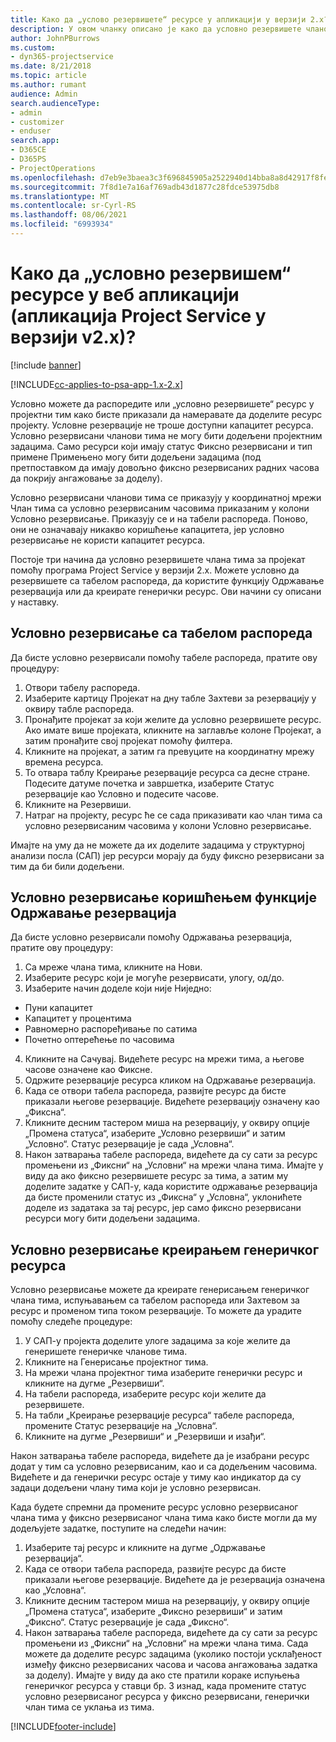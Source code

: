 ```yaml
---
title: Како да „услово резервишете“ ресурсе у апликацији у верзији 2.x?
description: У овом чланку описано је како да условно резервишете чланове пројектног тима уз помоћ програма Project Service.
author: JohnPBurrows
ms.custom:
- dyn365-projectservice
ms.date: 8/21/2018
ms.topic: article
ms.author: rumant
audience: Admin
search.audienceType:
- admin
- customizer
- enduser
search.app:
- D365CE
- D365PS
- ProjectOperations
ms.openlocfilehash: d7eb9e3baea3c3f696845905a2522940d14bba8a8d42917f8fe1b90c7c443747
ms.sourcegitcommit: 7f8d1e7a16af769adb43d1877c28fdce53975db8
ms.translationtype: MT
ms.contentlocale: sr-Cyrl-RS
ms.lasthandoff: 08/06/2021
ms.locfileid: "6993934"
---
```

# <a name="how-do-i-soft-book-resources-in-the-web-app-project-service-app-v2x"></a>Како да „условно резервишем“ ресурсе у веб апликацији (апликација Project Service у верзији v2.x)?

[!include [banner](../includes/psa-now-project-operations.md)]

[!INCLUDE[cc-applies-to-psa-app-1.x-2.x](../includes/cc-applies-to-psa-app-1x-2x.md)]

Условно можете да распоредите или „условно резервишете“ ресурс у пројектни тим како бисте приказали да намеравате да доделите ресурс пројекту. Условне резервације не троше доступни капацитет ресурса. Условно резервисани чланови тима не могу бити додељени пројектним задацима. Само ресурси који имају статус Фиксно резервисани и тип примене Примењено могу бити додељени задацима (под претпоставком да имају довољно фиксно резервисаних радних часова да покрију ангажовање за доделу).

Условно резервисани чланови тима се приказују у координатној мрежи Члан тима са условно резервисаним часовима приказаним у колони Условно резервисање. Приказују се и на табели распореда. Поново, они не означавају никакво коришћење капацитета, јер условно резервисање не користи капацитет ресурса.

Постоје три начина да условно резервишете члана тима за пројекат помоћу програма Project Service у верзији 2.x. Можете условно да резервишете са табелом распореда, да користите функцију Одржавање резервација или да креирате генерички ресурс. Ови начини су описани у наставку.

## <a name="soft-book-with-the-schedule-board"></a>Условно резервисање са табелом распореда

Да бисте условно резервисали помоћу табеле распореда, пратите ову процедуру: 
1. Отвори табелу распореда.
2. Изаберите картицу Пројекат на дну табле Захтеви за резервацију у оквиру табле распореда.
3. Пронађите пројекат за који желите да условно резервишете ресурс. Ако имате више пројеката, кликните на заглавље колоне Пројекат, а затим пронађите свој пројекат помоћу филтера.
4. Кликните на пројекат, а затим га превуците на координатну мрежу времена ресурса.
5. То отвара таблу Креирање резервације ресурса са десне стране. Подесите датуме почетка и завршетка, изаберите Статус резервације као Условно и подесите часове. 
6. Кликните на Резервиши.
7. Натраг на пројекту, ресурс ће се сада приказивати као члан тима са условно резервисаним часовима у колони Условно резервисање.

Имајте на уму да не можете да их доделите задацима у структурној анализи посла (САП) јер ресурси морају да буду фиксно резервисани за тим да би били додељени.

## <a name="soft-book-using-the-maintain-bookings-feature"></a>Условно резервисање коришћењем функције Одржавање резервација

Да бисте условно резервисали помоћу Одржавања резервација, пратите ову процедуру:
1. Са мреже члана тима, кликните на Нови.
2. Изаберите ресурс који је могуће резервисати, улогу, од/до.
3. Изаберите начин доделе који није Ниједно:
- Пуни капацитет
- Капацитет у процентима
- Равномерно распоређивање по сатима
- Почетно оптерећење по часовима
4. Кликните на Сачувај. Видећете ресурс на мрежи тима, а његове часове означене као Фиксне.
5. Одржите резервације ресурса кликом на Одржавање резервација.
6. Када се отвори табела распореда, развијте ресурс да бисте приказали његове резервације. Видећете резервацију означену као „Фиксна“.
7. Кликните десним тастером миша на резервацију, у оквиру опције „Промена статуса“, изаберите „Условно резервиши“ и затим „Условно“. Статус резервације је сада „Условна“.
8. Након затварања табеле распореда, видећете да су сати за ресурс промењени из „Фиксни“ на „Условни“ на мрежи члана тима.
Имајте у виду да ако фиксно резервишете ресурс за тима, а затим му доделите задатке у САП-у, када користите одржавање резервација да бисте променили статус из „Фиксна“ у „Условна“, уклонићете доделе из задатака за тај ресурс, јер само фиксно резервисани ресурси могу бити додељени задацима.

## <a name="soft-book-by-creating-a-generic-resource"></a>Условно резервисање креирањем генеричког ресурса

Условно резервисање можете да креирате генерисањем генеричког члана тима, испуњавањем са табелом распореда или Захтевом за ресурс и променом типа током резервације.
То можете да урадите помоћу следеће процедуре:

1. У САП-у пројекта доделите улоге задацима за које желите да генеришете генеричке чланове тима.
2. Кликните на Генерисање пројектног тима.
3. На мрежи члана пројектног тима изаберите генерички ресурс и кликните на дугме „Резервиши“.
4. На табели распореда, изаберите ресурс који желите да резервишете.
5. На табли „Креирање резервације ресурса“ табеле распореда, промените Статус резервације на „Условна“.
6. Кликните на дугме „Резервиши“ и „Резервиши и изађи“.

Након затварања табеле распореда, видећете да је изабрани ресурс додат у тим са условно резервисаним, као и са додељеним часовима. Видећете и да генерички ресурс остаје у тиму као индикатор да су задаци додељени члану тима који је условно резервисан.

Када будете спремни да промените ресурс условно резервисаног члана тима у фиксно резервисаног члана тима како бисте могли да му додељујете задатке, поступите на следећи начин:

1. Изаберите тај ресурс и кликните на дугме „Одржавање резервација“.
2. Када се отвори табела распореда, развијте ресурс да бисте приказали његове резервације. Видећете да је резервација означена као „Условна“.
3. Кликните десним тастером миша на резервацију, у оквиру опције „Промена статуса“, изаберите „Фиксно резервиши“ и затим „Фиксно“. Статус резервације је сада „Фиксно“.
4. Након затварања табеле распореда, видећете да су сати за ресурс промењени из „Фиксни“ на „Условни“ на мрежи члана тима. Сада можете да доделите ресурс задацима (уколико постоји усклађеност између фиксно резервисаних часова и часова ангажовања задатка за доделу). Имајте у виду да ако сте пратили кораке испуњења генеричког ресурса у ставци бр. 3 изнад, када промените статус условно резервисаног ресурса у фиксно резервисани, генерички члан тима се уклања из тима.


[!INCLUDE[footer-include](../includes/footer-banner.md)]